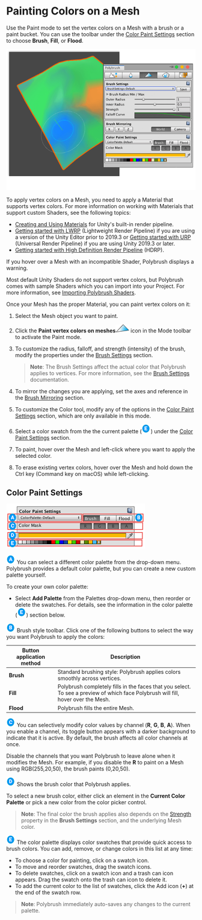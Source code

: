 # Painting Colors on a Mesh

Use the Paint mode to set the vertex colors on a Mesh with a brush or a paint bucket.  You can use the toolbar under the [Color Paint Settings](#props) section to choose **Brush**, **Fill**, or **Flood**.

![Color mode active for the Polybrush window](images/ModeExamples_Color.png)

To apply vertex colors on a Mesh, you need to apply a Material that supports vertex colors.  For more information on working with Materials that support custom Shaders, see the following topics:

* [Creating and Using Materials](https://docs.unity3d.com/Manual/Materials.html) for Unity's built-in render pipeline.
* [Getting started with LWRP](https://docs.unity3d.com/Packages/com.unity.render-pipelines.lightweight@latest) (Lightweight Render Pipeline) if you are using a version of the Unity Editor prior to 2019.3 or [Getting started with URP](https://docs.unity3d.com/Packages/com.unity.render-pipelines.universal@latest) (Universal Render Pipeline) if you are using Unity 2019.3 or later.
* [Getting started with High Definition Render Pipeline](https://docs.unity3d.com/Packages/com.unity.render-pipelines.high-definition@latest) (HDRP).

If you hover over a Mesh with an incompatible Shader, Polybrush displays a warning.

Most default Unity Shaders do not support vertex colors, but Polybrush comes with sample Shaders which you can import into your Project. For more information, see [Importing Polybrush Shaders](index.md#import-shaders).

Once your Mesh has the proper Material, you can paint vertex colors on it:

1. Select the Mesh object you want to paint.

2. Click the **Paint vertex colors on meshes**![](images/icons/Palette.png) icon in the Mode toolbar to activate the Paint mode.

3. To customize the radius, falloff, and strength (intensity) of the brush, modify the properties under the [Brush Settings](brushes.md) section.

	> **Note**: The Brush Settings affect the actual color that Polybrush applies to vertices. For more information, see the [Brush Settings](brushes.md) documentation.

4. To mirror the changes you are applying, set the axes and reference in the [Brush Mirroring](brush_mirror.md) section.

5. To customize the Color tool, modify any of the options in the [Color Paint Settings](#props) section, which are only available in this mode.

6. Select a color swatch from the the current palette (![](images/icons/LetterE.png)) under the [Color Paint Settings](#props) section.

7. To paint, hover over the Mesh and left-click where you want to apply the selected color.

8. To erase existing vertex colors, hover over the Mesh and hold down the Ctrl key (Command key on macOS) while left-clicking.



<a name="props"></a>

## Color Paint Settings

![Color Paint Settings](images/ColorPaintSettings.png)

![](images/icons/LetterA.png) You can select a different color palette from the drop-down menu. Polybrush provides a default color palette, but you can create a new custom palette yourself.

To create your own color palette:

* Select **Add Palette** from the Palettes drop-down menu, then reorder or delete the swatches. For details, see the information in the color palette (![](images/icons/LetterE.png)) section below.

![](images/icons/LetterB.png) Brush style toolbar. Click one of the following buttons to select the way you want Polybrush to apply the colors:

| **Button application method** | **Description** |
| ---| --- |
| **Brush** | Standard brushing style: Polybrush applies colors smoothly across vertices. |
| **Fill** | Polybrush completely fills in the faces that you select. To see a preview of which face Polybrush will fill, hover over the Mesh. |
| **Flood** | Polybrush fills the entire Mesh. |

![](images/icons/LetterC.png) You can selectively modify color values by channel (**R**, **G**, **B**, **A**).  When you enable a channel, its toggle button appears with a darker background to indicate that it is active. By default, the brush affects all color channels at once.  

Disable the channels that you want Polybrush to leave alone when it modifies the Mesh. For example, if you disable the **R** to paint on a Mesh using RGB(255,20,50), the brush paints (0,20,50).

![](images/icons/LetterD.png) Shows the brush color that Polybrush applies.

To select a new brush color, either click an element in the **Current Color Palette** or pick a new color from the color picker control.

> **Note**: The final color the brush applies also depends on the [Strength](brushes.md#strength) property in the **Brush Settings** section, and the underlying Mesh color.

![](images/icons/LetterE.png) The color palette displays color swatches that provide quick access to brush colors.  You can add, remove, or change colors in this list at any time:

* To choose a color for painting, click on a swatch icon.
* To move and reorder swatches, drag the swatch icons.
* To delete swatches, click on a swatch icon and a trash can icon appears. Drag the swatch onto the trash can icon to delete it.
* To add the current color to the list of swatches, click the Add icon (**+**) at the end of the swatch row.

> **Note**: Polybrush immediately auto-saves any changes to the current palette.
